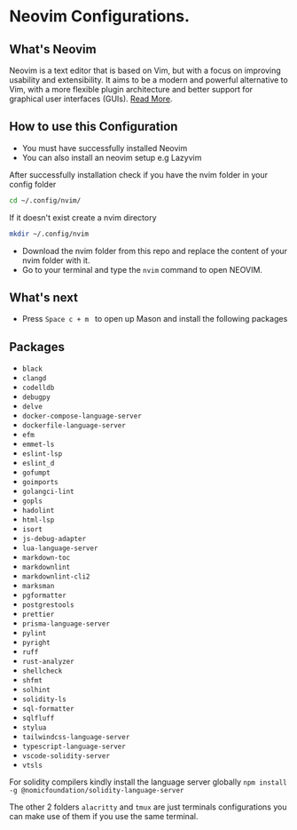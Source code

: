 # Neovim Configurations.

## What's Neovim

Neovim is a text editor that is based on Vim, but with a focus on improving usability and extensibility. It aims to be a modern and powerful alternative to Vim, with a more flexible plugin architecture and better support for graphical user interfaces (GUIs). [Read More](https://neovim.io/).

## How to use this Configuration

- You must have successfully installed Neovim
- You can also install an neovim setup e.g Lazyvim

After successfully installation check if you have the nvim folder in your config folder

```bash
cd ~/.config/nvim/
```

If it doesn't exist create a nvim directory

```bash
mkdir ~/.config/nvim
```

- Download the nvim folder from this repo and replace the content of your nvim folder with it.
- Go to your terminal and type the `nvim` command to open NEOVIM.

## What's next

- Press `Space c + m ` to open up Mason and install the following packages

## Packages

- `black`
- `clangd`
- `codelldb`
- `debugpy`
- `delve`
- `docker-compose-language-server`
- `dockerfile-language-server`
- `efm`
- `emmet-ls`
- `eslint-lsp`
- `eslint_d`
- `gofumpt`
- `goimports`
- `golangci-lint`
- `gopls`
- `hadolint`
- `html-lsp`
- `isort`
- `js-debug-adapter`
- `lua-language-server`
- `markdown-toc`
- `markdownlint`
- `markdownlint-cli2`
- `marksman`
- `pgformatter`
- `postgrestools`
- `prettier`
- `prisma-language-server`
- `pylint`
- `pyright`
- `ruff`
- `rust-analyzer`
- `shellcheck`
- `shfmt`
- `solhint`
- `solidity-ls`
- `sql-formatter`
- `sqlfluff`
- `stylua`
- `tailwindcss-language-server`
- `typescript-language-server`
- `vscode-solidity-server`
- `vtsls`

For solidity compilers kindly install the language server globally `npm install -g @nomicfoundation/solidity-language-server`

The other 2 folders `alacritty` and `tmux` are just terminals configurations you can make use of them if you use the same terminal.
